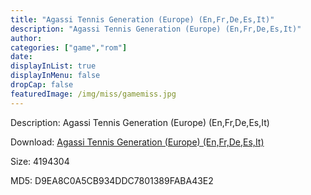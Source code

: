 ```yaml
---
title: "Agassi Tennis Generation (Europe) (En,Fr,De,Es,It)"
description: "Agassi Tennis Generation (Europe) (En,Fr,De,Es,It)"
author: 
categories: ["game","rom"]
date: 
displayInList: true
displayInMenu: false
dropCap: false
featuredImage: /img/miss/gamemiss.jpg
---
```


Description: Agassi Tennis Generation (Europe) (En,Fr,De,Es,It)

Download: <a style="text-decoration:underline;" href="https://mega.nz/#!KLB2nI6a!XQCvWCnzb5DTXW8PPWJ9Aw-4i4aCGJnRKVle6NEzgts" target = "_blank" rel = "nofollow" > Agassi Tennis Generation (Europe) (En,Fr,De,Es,It)</a>

Size: 4194304

MD5: D9EA8C0A5CB934DDC7801389FABA43E2


